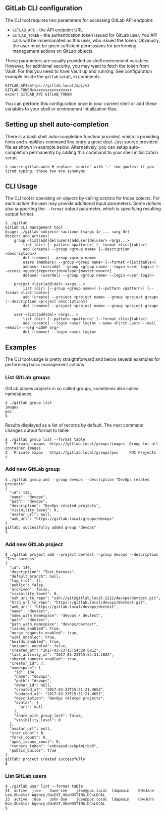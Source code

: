 ## GitLab CLI configuration

The CLI tool requires two parameters for accessing GitLab API endpoint:

* `GITLAB_API` - the API endpoint URL
* `GITLAB_TOKEN` - the authentication token issued for GitLab user. You API calls will be impersonated as this user, who issued the token. Obviously, the user must be given sufficient permissions for performing management actions on GitLab objects.

These parameters are usually provided as shell environment variables. However, for additional security, you may want to fetch the token from Vault. For this you need to have Vault up and running. See configuration example inside the `gitlab` script, in comments.

```shell
GITLAB_API=https://gitlab.local/api/v3
GITLAB_TOKEN=xxxxxxxxxxxxxxxxx
export GITLAB_API GITLAB_TOKEN
```

You can perform this configuration once in your current shell or add these variables to your shell or environment intialization files.

## Setting up shell auto-completion

There is a bash shell auto-completion function provided, which is providing hints and simplifies command line entry a great deal. Just source provided file as shown in example below. Alternatively, you can setup auto-completion permanently by adding this command to your shell initialization script.

```shell
$ source gitlab.auto # replace 'source' with '.' (no quotes) if you tired typing, those two are synonyms 
```

## CLI Usage

The CLI tool is operating on _objects_ by calling _actions_ for those _objects_. For each _action_ the user may provide additional input parameters. Some _actions_ also supporting the `--format` output parameter, which is specifying resulting output format.

```shell
$ ./gitlab
GitLab CLI management tool
Usage: ./gitlab <object> <action> [<args 1> ... <arg N>]
Objects and actions:
    group <list|add|del|users|adduser|deluser> <args...>
        list (dir) [--pattern <pattern>] [--format <list|table>]
        add (create) --group <group name> [--description <description>]
        del (remove) --group <group name>
        users (members) --group <group name> [--format <list|table>]
        adduser (useradd) --group <group name> --login <user login> [--access <guest|reporter|developer|master|owner>]
        deluser (userdel) --group <group name> --login <user login>

    project <list|add|del> <args...>
        list (dir) [--group <group name>] [--pattern <pattern>] [--format <list|table>]
        add (create) --project <project name> --group <project group> [--description <project description>]
        del (remove) --project <project name> --group <project group>

    user <list|add|del> <args...>
        list (dir) [--pattern <pattern>] [--format <list|table>]
        add (create) --login <user login> --name <First Last> --mail <email> --org <LDAP org>
        del (remove) --login <user login>

```

## Examples

The CLI tool usage is pretty straightforward and below several examples for performing basic management actions.

### List GitLab groups

GitLab places projects in so called groups, sometimes also called namespaces.

```shell
$ ./gitlab group list
images
poc
$
```

Results displayed as a list of records by default. The next command changes output format to table.

```shell
$ ./gitlab group list --format table
7	Private	images	https://gitlab.local/groups/images	Group for all container images
3	Private	vzpoc	https://gitlab.local/groups/poc		POC Projects
$
```

### Add new GitLab group

```shell
$ ./gitlab group add --group devops --description "DevOps related projects"
{
  "id": 134,
  "name": "devops",
  "path": "devops",
  "description": "DevOps related projects",
  "visibility_level": 0,
  "avatar_url": null,
  "web_url": "https://gitlab.local/groups/devops"
}
gitlab: successfully added group "devops"
$
```

### Add new GitLab project

```shell
$ ./gitlab project add --project devtest --group devops --description "Test harness"
{
  "id": 149,
  "description": "Test harness",
  "default_branch": null,
  "tag_list": [],
  "public": false,
  "archived": false,
  "visibility_level": 0,
  "ssh_url_to_repo": "ssh://git@gitlab.local:2222/devops/devtest.git",
  "http_url_to_repo": "https://gitlab.local/devops/devtest.git",
  "web_url": "https://gitlab.local/devops/devtest",
  "name": "devtest",
  "name_with_namespace": "devops / devtest",
  "path": "devtest",
  "path_with_namespace": "devops/devtest",
  "issues_enabled": true,
  "merge_requests_enabled": true,
  "wiki_enabled": true,
  "builds_enabled": true,
  "snippets_enabled": false,
  "created_at": "2017-03-23T15:54:28.681Z",
  "last_activity_at": "2017-03-23T15:54:31.188Z",
  "shared_runners_enabled": true,
  "creator_id": 7,
  "namespace": {
    "id": 134,
    "name": "devops",
    "path": "devops",
    "owner_id": null,
    "created_at": "2017-03-23T15:51:21.465Z",
    "updated_at": "2017-03-23T15:51:21.465Z",
    "description": "DevOps related projects",
    "avatar": {
      "url": null
    },
    "share_with_group_lock": false,
    "visibility_level": 0
  },
  "avatar_url": null,
  "star_count": 0,
  "forks_count": 0,
  "open_issues_count": 0,
  "runners_token": "xnbvapsd-azKpAmLtbsR",
  "public_builds": true
}
gitlab: project created successfully
$
```

### List GitLab users

```shell
$ ./gitlab user list --format table
41	active	jlee	Jane Lee	jlee@poc.local	ldapmain	CN=Jane Lee,OU=Star Agency,OU=EXT,OU=HOSTING,DC=LOCAL
33	active	jdoe	John Doe	jdoe@poc.local	ldapmain	CN=John Doe,OU=Star Agency,OU=EXT,OU=HOSTING,DC=LOCAL
$
```
